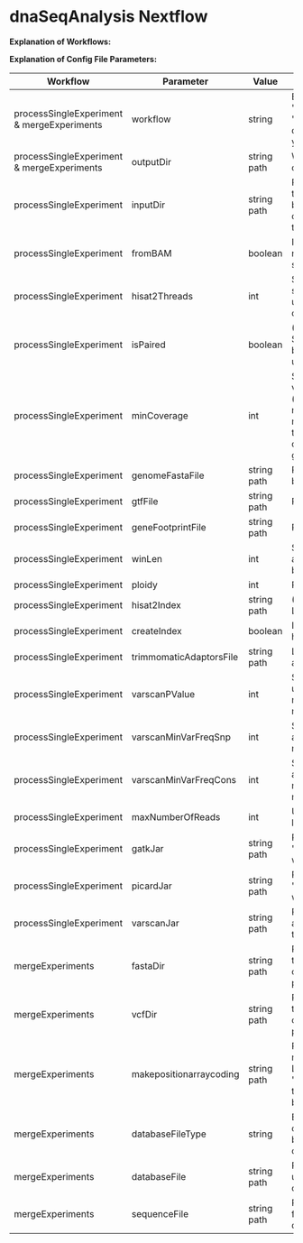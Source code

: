 # dnaSeqAnalysis Nextflow

**Explanation of Workflows:**


**Explanation of Config File Parameters:**

| Workflow | Parameter | Value | Description |
| -------- | --------- | ----- | ----------- |
| processSingleExperiment & mergeExperiments | workflow | string | Either 'processSingleExperiment' or 'mergeExperiments', depending on what workflow you would like to run |
| processSingleExperiment & mergeExperiments | outputDir | string path | Where you would like the output files to be stored |
| processSingleExperiment | inputDir | string path | Path to the directory containing the strain specific fastqs and bam files (each strain has their own directory located inside the inputDir) |
| processSingleExperiment | fromBAM | boolean | If true, samples will be retrieved from the strain specific bam files |
| processSingleExperiment | hisat2Threads | int | Specifies NTHREADS parallel search threads count, to be used as argument -p when calling hisat2 |
| processSingleExperiment | isPaired | boolean | (Assuming fromBam is false) Specifies if the samples are being retrieved from paired or unpaired fastq files |
| processSingleExperiment | minCoverage | int | Sets the minimum coverage value, used in varscan (mpileup2snp, mpileup2indel, mpileup2cns) as well as the minimum coverage value used to determine masking when creating the consensus genome per strain |
| processSingleExperiment | genomeFastaFile | string path | Path to the genome fasta file to be used as reference |
| processSingleExperiment | gtfFile | string path | Path to the gtf file  |
| processSingleExperiment | geneFootprintFile | string path | Path to the footprint file |
| processSingleExperiment | winLen | int | Specifies the window length argument used in bin/makeWindowedBed.pl |
| processSingleExperiment | ploidy | int | Ploidy Level |
| processSingleExperiment | hisat2Index | string path | (Assuming createIndex is false) Location of the hisat2Index file  |
| processSingleExperiment | createIndex | boolean | If true, will create the hisat2Index file | 
| processSingleExperiment | trimmomaticAdaptorsFile | string path | Location of the trimmomatic adaptors file |
| processSingleExperiment | varscanPValue | int | Sets the --p-value argument used in varscan mpileup2snp, mpileup2indel, and mpileup2cns |
| processSingleExperiment | varscanMinVarFreqSnp | int | Sets the --min-var-freq argument used in varscan mpileup2snp |
| processSingleExperiment | varscanMinVarFreqCons | int | Sets the --min-var-freq argument used in varscan mpileup2indel and mpileup2cns |
| processSingleExperiment | maxNumberOfReads | int | Used in subSample process to limit total number of reads | 
| processSingleExperiment | gatkJar | string path | Path to gatk Jar. If defined as 'NA', jar path will be defined to work inside of the container |
| processSingleExperiment | picardJar | string path | Path to picard Jar. If defined as 'NA', jar path will be defined to work inside of the container  |
| processSingleExperiment | varscanJar | string path | Path to varscan Jar. If defined as 'NA', jar path will be defined to work inside of the container  |
| mergeExperiments | fastaDir | string path | Path to directory that contains the consensus fasta files output from processSingleExperiment |
| mergeExperiments | vcfDir | string path | Path to directory that contains the strain specific vcf files output from processSingleExperiment |
| mergeExperiments | makepositionarraycoding | string path | Path to makePotionArrayCoding.pl Leave as 'bin/makePositionArrayCoding', this parameter will most likely be removed in later updates |
| mergeExperiments | databaseFileType | string | Either 'gtf' or 'gff', depending on the annotation file type to be used in snpEff database creation |
| mergeExperiments | databaseFile | string path | Path to the gtf or gff file to be used in snpEff database creation |
| mergeExperiments | sequenceFile | string path | Path to the reference genome fasta to be used in snpEff database creation |
